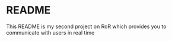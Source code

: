# README

This README is my second project on RoR which provides 
you to communicate with users in real time
